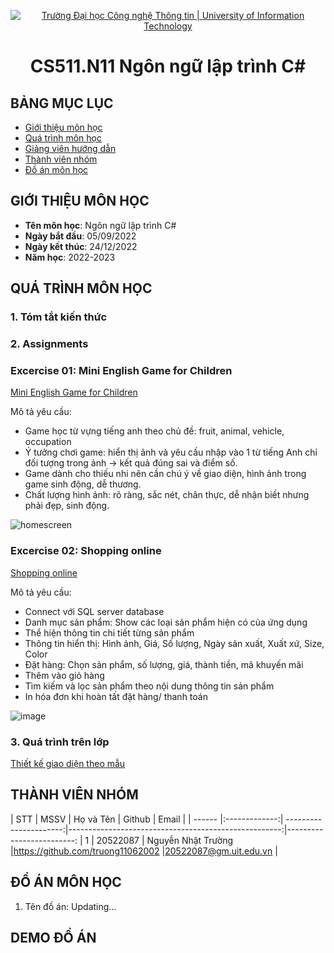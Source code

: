 <p align="center">
  <a href="https://www.uit.edu.vn/" title="Trường Đại học Công nghệ Thông tin" style="border: 5;">
    <img src="https://i.imgur.com/WmMnSRt.png" alt="Trường Đại học Công nghệ Thông tin | University of Information Technology">
  </a>
</p>

<!-- Title -->
<h1 align="center"><b>CS511.N11 Ngôn ngữ lập trình C#</b></h1>



## BẢNG MỤC LỤC
* [ Giới thiệu môn học](#gioithieumonhoc)
* [Quá trình môn học](#quatrinh)
* [ Giảng viên hướng dẫn](#giangvien)
* [ Thành viên nhóm](#thanhvien)
* [ Đồ án môn học](#doan)
## GIỚI THIỆU MÔN HỌC
<a name="gioithieumonhoc"></a>
* **Tên môn học**: Ngôn ngữ lập trình C#
* **Ngày bắt đầu**: 05/09/2022
* **Ngày kết thúc**: 24/12/2022
* **Năm học**: 2022-2023
## QUÁ TRÌNH MÔN HỌC
<a name ="quatrinh"></a>
### 1. Tóm tắt kiến thức


<a name ="colab"></a>
### 2. Assignments

### Excercise 01: Mini English Game for Children

[Mini English Game for Children](https://github.com/truong11062002/CS511.N11/tree/main/Assignments/GameLearnEnglish)

Mô tả yêu cầu:
* Game học từ vựng tiếng anh theo chủ đề: fruit, animal, vehicle, occupation 
* Ý tưởng chơi game: hiển thị ảnh và yêu cầu nhập vào 1 từ tiếng Anh chỉ đối tượng trong ảnh -> kết quả đúng sai và điểm số.
* Game dành cho thiếu nhi nên cần chú ý về giao diện, hình ảnh trong game sinh động, dễ thương.
* Chất lượng hình ảnh: rõ ràng, sắc nét, chân thực, dễ nhận biết nhưng phải đẹp, sinh động.

![homescreen](https://i.imgur.com/z1i60kw.png)

### Excercise 02: Shopping online

[Shopping online](https://github.com/truong11062002/CS511.N11/tree/main/Assignments/ShoppingOnline)

Mô tả yêu cầu:
* Connect với SQL server database
* Danh mục sản phẩm: Show các loại sản phẩm hiện có của ứng dụng
* Thể hiện thông tin chi tiết từng sản phẩm
* Thông tin hiển thị: Hình ảnh, Giá, Số lượng, Ngày sản xuất, Xuất xứ, Size, Color
* Đặt hàng: Chọn sản phẩm, số lượng, giá, thành tiền, mã khuyến mãi
* Thêm vào giỏ hàng
* Tìm kiếm và lọc sản phẩm theo nội dung thông tin sản phẩm
* In hóa đơn khi hoàn tất đặt hàng/ thanh toán

![image](https://user-images.githubusercontent.com/74360292/203362768-cdcf4be5-9341-4926-99b0-ae553de1c96a.png)

<a name ="QT"></a>
### 3. Quá trình trên lớp
[Thiết kế giao diện theo mẫu](https://github.com/truong11062002/CS511.N11/tree/main/Assignments/week01)


## THÀNH VIÊN NHÓM
<a name="thanhvien"></a>
| STT    | MSSV          | Họ và Tên              | Github                                               | Email                   |
| ------ |:-------------:| ----------------------:|-----------------------------------------------------:|-------------------------:
| 1      | 20522087      | Nguyễn Nhật Trường     |https://github.com/truong11062002                     |20522087@gm.uit.edu.vn   |
## ĐỒ ÁN MÔN HỌC
<a name="doan"></a>
1. Tên đồ án: Updating...
## DEMO ĐỒ ÁN



